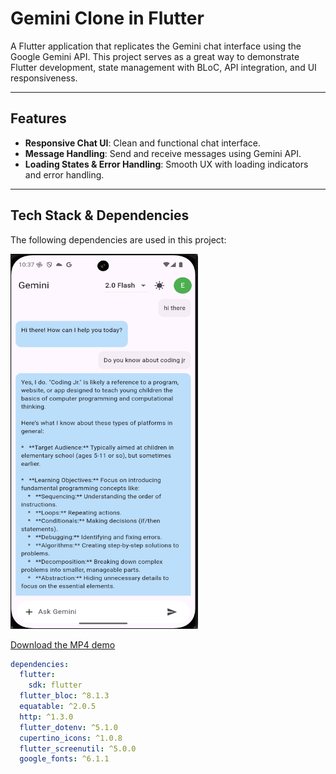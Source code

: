 # Gemini Clone in Flutter

A Flutter application that replicates the Gemini chat interface using the Google Gemini API. This project serves as a great way to demonstrate Flutter development, state management with BLoC, API integration, and UI responsiveness.

---

## Features

- **Responsive Chat UI**: Clean and functional chat interface.
- **Message Handling**: Send and receive messages using Gemini API.
- **Loading States & Error Handling**: Smooth UX with loading indicators and error handling.
---

## Tech Stack & Dependencies

The following dependencies are used in this project:

<img src="./Screenshot.png" alt="App Screenshot" width="300" height="600"/>


[Download the MP4 demo](./Gemini_Clone.mp4)
```yaml
dependencies:
  flutter:
    sdk: flutter
  flutter_bloc: ^8.1.3
  equatable: ^2.0.5
  http: ^1.3.0
  flutter_dotenv: ^5.1.0
  cupertino_icons: ^1.0.8
  flutter_screenutil: ^5.0.0
  google_fonts: ^6.1.1

